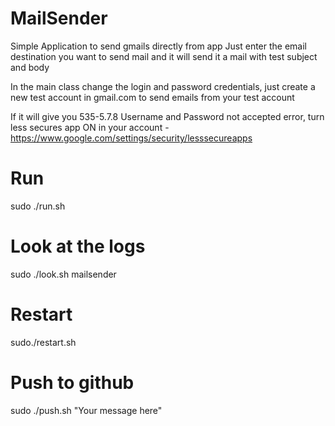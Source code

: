 # MailSender
Simple Application to send gmails directly from app 
Just enter the email destination you want to send mail and it will send it a mail with test subject and body

In the main class change the login and password credentials, just create a new test account in gmail.com to send emails from your test account

If it will give you 535-5.7.8 Username and Password not accepted error, turn less secures app ON in your account - https://www.google.com/settings/security/lesssecureapps

# Run
sudo ./run.sh

# Look at the logs
sudo ./look.sh mailsender

# Restart 
sudo./restart.sh

# Push to github
sudo ./push.sh "Your message here"
